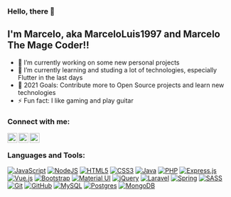 ### Hello, there 👋

## I'm Marcelo, aka MarceloLuis1997 and Marcelo The Mage Coder!!

- 🔭 I’m currently working on some new personal projects
- 🌱 I’m currently learning and studing a lot of technologies, especially Flutter in the last days
- 🥅 2021 Goals: Contribute more to Open Source projects and learn new technologies
- ⚡ Fun fact: I like gaming and play guitar

### Connect with me:

[<img align="left" alt="Stackoverflow" width="22px" src="https://cdn.jsdelivr.net/npm/simple-icons@3.13.0/icons/stackoverflow.svg" />][stackoverflow]
[<img align="left" alt="LinkedIn" width="22px" src="https://cdn.jsdelivr.net/npm/simple-icons@v3/icons/linkedin.svg" />][linkedin]
[<img align="left" alt="Instagram" width="22px" src="https://cdn.jsdelivr.net/npm/simple-icons@v3/icons/instagram.svg" />][instagram]

<br />

### Languages and Tools:

[<img alt="JavaScript" src="https://img.shields.io/badge/javascript%20-%23323330.svg?&style=for-the-badge&logo=javascript&logoColor=%23F7DF1E"/>][javascript]
[<img alt="NodeJS" src="https://img.shields.io/badge/node.js%20-%2343853D.svg?&style=for-the-badge&logo=node.js&logoColor=white"/>][nodejs]
[<img alt="HTML5" src="https://img.shields.io/badge/html5%20-%23E34F26.svg?&style=for-the-badge&logo=html5&logoColor=white"/>][html]
[<img alt="CSS3" src="https://img.shields.io/badge/css3%20-%231572B6.svg?&style=for-the-badge&logo=css3&logoColor=white"/>][css]
[<img alt="Java" src="https://img.shields.io/badge/java-%23ED8B00.svg?&style=for-the-badge&logo=java&logoColor=white"/>][java]
[<img alt="PHP" src="https://img.shields.io/badge/php-%23777BB4.svg?&style=for-the-badge&logo=php&logoColor=white"/>][php]
[<img alt="Express.js" src="https://img.shields.io/badge/express.js%20-%23404d59.svg?&style=for-the-badge"/>][express]
[<img alt="Vue.js" src="https://img.shields.io/badge/vuejs%20-%2335495e.svg?&style=for-the-badge&logo=vue.js&logoColor=%234FC08D"/>][vuejs]
[<img alt="Bootstrap" src="https://img.shields.io/badge/bootstrap%20-%23563D7C.svg?&style=for-the-badge&logo=bootstrap&logoColor=white"/>][bootstrap]
[<img alt="Material UI" src="https://img.shields.io/badge/material%20ui%20-%230081CB.svg?&style=for-the-badge&logo=material-ui&logoColor=white"/>][materialdesign]
[<img alt="jQuery" src="https://img.shields.io/badge/jquery%20-%230769AD.svg?&style=for-the-badge&logo=jquery&logoColor=white"/>][jquery]
[<img alt="Laravel" src="https://img.shields.io/badge/laravel%20-%23FF2D20.svg?&style=for-the-badge&logo=laravel&logoColor=white"/>][laravel]
[<img alt="Spring" src="https://img.shields.io/badge/spring%20-%236DB33F.svg?&style=for-the-badge&logo=spring&logoColor=white"/>][spring]
[<img alt="SASS" src="https://img.shields.io/badge/SASS%20-hotpink.svg?&style=for-the-badge&logo=SASS&logoColor=white"/>][sass]
[<img alt="Git" src="https://img.shields.io/badge/git%20-%23F05033.svg?&style=for-the-badge&logo=git&logoColor=white"/>][git]
[<img alt="GitHub" src="https://img.shields.io/badge/github%20-%23121011.svg?&style=for-the-badge&logo=github&logoColor=white"/>][github]
[<img alt="MySQL" src="https://img.shields.io/badge/mysql-%2300f.svg?&style=for-the-badge&logo=mysql&logoColor=white"/>][mysql]
[<img alt="Postgres" src ="https://img.shields.io/badge/postgres-%23316192.svg?&style=for-the-badge&logo=postgresql&logoColor=white"/>][pgsql]
[<img alt="MongoDB" src ="https://img.shields.io/badge/MongoDB-%234ea94b.svg?&style=for-the-badge&logo=mongodb&logoColor=white"/>][mongodb]

<!--
**MarceloLuis1997/MarceloLuis1997** is a ✨ _special_ ✨ repository because its `README.md` (this file) appears on your GitHub profile.

Here are some ideas to get you started:

- 🔭 I’m currently working on ...
- 🌱 I’m currently learning ...
- 👯 I’m looking to collaborate on ...
- 🤔 I’m looking for help with ...
- 💬 Ask me about ...
- 📫 How to reach me: ...
- 😄 Pronouns: ...
- ⚡ Fun fact: ...
-->

[stackoverflow]: https://stackoverflow.com/users/11813677/marcelo-the-mage-coder
[linkedin]: https://br.linkedin.com/in/marcelo-luis-chociay
[instagram]: https://www.instagram.com/marcelochociay/
[javascript]: https://developer.mozilla.org/pt-BR/docs/Web/JavaScript
[nodejs]: https://nodejs.org/en/
[html]: https://developer.mozilla.org/pt-BR/docs/Web/Guide/HTML/HTML5
[css]: https://developer.mozilla.org/pt-BR/docs/Web/CSS
[java]: https://www.java.com/pt-BR/
[php]: https://www.php.net/
[express]: https://expressjs.com/pt-br/
[vuejs]: https://vuejs.org/
[bootstrap]: https://getbootstrap.com/
[materialdesign]: https://material.io/design
[jquery]: https://jquery.com/
[laravel]: https://laravel.com/
[spring]: https://spring.io/
[sass]: https://sass-lang.com/
[git]: https://git-scm.com/
[github]: https://github.com/
[mysql]: https://www.mysql.com/
[pgsql]: https://www.postgresql.org/
[mongodb]: https://www.mongodb.com/
